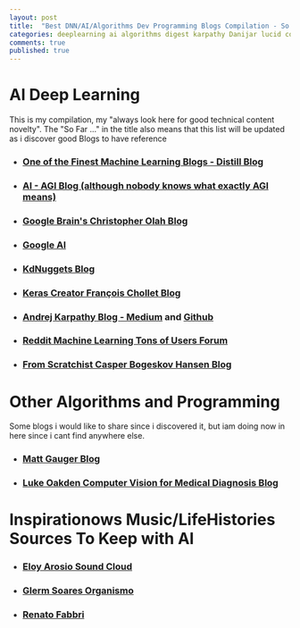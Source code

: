 ```yaml
---
layout: post
title:  "Best DNN/AI/Algorithms Dev Programming Blogs Compilation - So Far ..."
categories: deeplearning ai algorithms digest karpathy Danijar lucid colah googleai kdnuggets sound
comments: true
published: true
---
```


# AI Deep Learning

This is my compilation, my "always look here for good technical content novelty". The "So Far ..." in the title also means that this list will be updated as i discover good Blogs to have reference

- ### [One of the Finest Machine Learning Blogs - Distill Blog][distill]

- ### [AI - AGI Blog (although nobody knows what exactly AGI means)][agi]

- ### [Google Brain's Christopher Olah Blog][colah] 

- ### [Google AI][googleai]

- ### [KdNuggets Blog][kdnuggets]

- ### [Keras Creator François Chollet Blog][fchollet]

- ### [Andrej Karpathy Blog - Medium][karpathymedium] and [Github][karpathygithub]

- ### [Reddit Machine Learning Tons of Users Forum][reddit]

- ### [From Scratchist Casper Bogeskov Hansen Blog][casper]

# Other Algorithms and Programming

Some blogs i would like to share since i discovered it, but iam doing now in here since i cant find anywhere else.

- ### [Matt Gauger Blog][mattgauger]
- ### [Luke Oakden Computer Vision for Medical Diagnosis Blog][luke]

# Inspirationows Music/LifeHistories Sources To Keep with AI

- ### [Eloy Arosio Sound Cloud][eloy]
- ### [Glerm Soares Organismo][glerm]
- ### [Renato Fabbri][rfabbri]

[agi]: https://agi.io/blog/
[colah]: http://colah.github.io
[distill]: https://distill.pub/
[spa]: https://rcalsaverini.github.io/year-archive/
[googleai]: https://ai.googleblog.com/ 
[karpathymedium]: https://medium.com/@karpathy
[karpathygithub]: http://karpathy.github.io/
[victors]: https://vict0rs.ch/
[fchollet]: https://fchollet.com/
[mattgauger]: http://blog.mattgauger.com/
[kdnuggets]: https://www.kdnuggets.com/
[reddit]: https://www.reddit.com/r/MachineLearning/
[casper]: https://mlfromscratch.com/
[luke]: https://lukeoakdenrayner.wordpress.com/research/
[eloy]: https://soundcloud.com/eloy-ar-sio
[glerm]: https://soundcloud.com/organismo/tracks
[rfabbri]: https://soundcloud.com/le-poste-tche/sets
[fabi]: https://catahistorias.wordpress.com/
